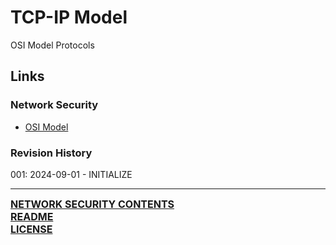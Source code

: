 # TCP-IP Model
OSI Model
Protocols

## Links
### Network Security
- [OSI Model](OSI%20Model.md)
### Revision History
001: 2024-09-01 - INITIALIZE

---
<font size=3><b>[NETWORK SECURITY CONTENTS](https://github.com/ryancranie/cybersecurity-osint/blob/main/Contents/-%20Network%20Security%20Contents.md)<br>
[README](https://github.com/ryancranie/cybersecurity-osint/blob/main/README.md)<br>
[LICENSE](https://github.com/ryancranie/cybersecurity-osint/blob/main/LICENSE)</b></font>